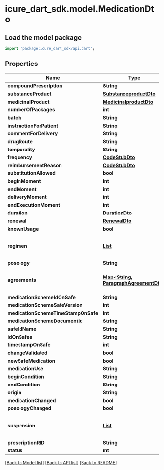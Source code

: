 # icure_dart_sdk.model.MedicationDto

## Load the model package
```dart
import 'package:icure_dart_sdk/api.dart';
```

## Properties
Name | Type | Description | Notes
------------ | ------------- | ------------- | -------------
**compoundPrescription** | **String** |  | [optional] 
**substanceProduct** | [**SubstanceproductDto**](SubstanceproductDto.md) |  | [optional] 
**medicinalProduct** | [**MedicinalproductDto**](MedicinalproductDto.md) |  | [optional] 
**numberOfPackages** | **int** |  | [optional] 
**batch** | **String** |  | [optional] 
**instructionForPatient** | **String** |  | [optional] 
**commentForDelivery** | **String** |  | [optional] 
**drugRoute** | **String** |  | [optional] 
**temporality** | **String** |  | [optional] 
**frequency** | [**CodeStubDto**](CodeStubDto.md) |  | [optional] 
**reimbursementReason** | [**CodeStubDto**](CodeStubDto.md) |  | [optional] 
**substitutionAllowed** | **bool** |  | [optional] 
**beginMoment** | **int** |  | [optional] 
**endMoment** | **int** |  | [optional] 
**deliveryMoment** | **int** |  | [optional] 
**endExecutionMoment** | **int** |  | [optional] 
**duration** | [**DurationDto**](DurationDto.md) |  | [optional] 
**renewal** | [**RenewalDto**](RenewalDto.md) |  | [optional] 
**knownUsage** | **bool** |  | [optional] 
**regimen** | [**List<RegimenItemDto>**](RegimenItemDto.md) |  | [optional] [default to const []]
**posology** | **String** |  | [optional] 
**agreements** | [**Map<String, ParagraphAgreementDto>**](ParagraphAgreementDto.md) |  | [optional] [default to const {}]
**medicationSchemeIdOnSafe** | **String** |  | [optional] 
**medicationSchemeSafeVersion** | **int** |  | [optional] 
**medicationSchemeTimeStampOnSafe** | **int** |  | [optional] 
**medicationSchemeDocumentId** | **String** |  | [optional] 
**safeIdName** | **String** |  | [optional] 
**idOnSafes** | **String** |  | [optional] 
**timestampOnSafe** | **int** |  | [optional] 
**changeValidated** | **bool** |  | [optional] 
**newSafeMedication** | **bool** |  | [optional] 
**medicationUse** | **String** |  | [optional] 
**beginCondition** | **String** |  | [optional] 
**endCondition** | **String** |  | [optional] 
**origin** | **String** |  | [optional] 
**medicationChanged** | **bool** |  | [optional] 
**posologyChanged** | **bool** |  | [optional] 
**suspension** | [**List<SuspensionDto>**](SuspensionDto.md) |  | [optional] [default to const []]
**prescriptionRID** | **String** |  | [optional] 
**status** | **int** |  | [optional] 

[[Back to Model list]](../README.md#documentation-for-models) [[Back to API list]](../README.md#documentation-for-api-endpoints) [[Back to README]](../README.md)


